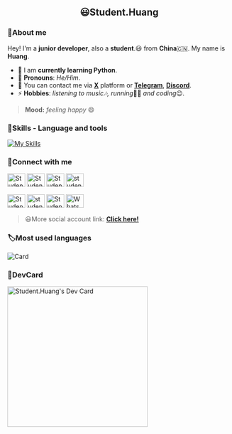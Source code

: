 

<h2 align="center">😃Student.Huang</h2>

### 👋About me

Hey! I'm a **junior developer**, also a **student**.😃 from **China**🇨🇳. My name is **Huang**.
- 🌱 I am **currently learning Python**.
- 🤗 **Pronouns**: *He/Him*.
- 💬 You can contact me via [**X**](x.com/@Student__Huang) platform or [**Telegram**](t.me/@Student.Huang), [**Discord**](https://discord.com/invite/xCeAQ3RS).
- ⚡ **Hobbies**: *listening to music🎶, running*🏃🏻 *and coding*😉.

> **Mood:** *feeling happy* 😄

### 🔧Skills - Language and tools
[![My Skills](https://skillicons.dev/icons?i=python,html,css,vscode,pycharm,github,linkedin,discord,vercel,windows,twitter,notion,markdown)](https://skillicons.dev)

### 📌Connect with me

<p align="left">
<a href="https://x.com/Student__Huang" target="blank"><img src="https://upload.wikimedia.org/wikipedia/commons/6/6f/Logo_of_Twitter.svg" height="30" width="40" alt="Student__Huang"></a>
<a href="https://instagram.com/Student.Huang" target="blank"><img src="https://upload.wikimedia.org/wikipedia/commons/9/95/Instagram_logo_2022.svg" height="30" width="40" alt="Student.Huang"></a>
<a href="https://facebook.com/Student.Huang0" target="blank"><img src="https://upload.wikimedia.org/wikipedia/commons/5/51/Facebook_f_logo_%282019%29.svg" height="30" width="40" alt="Student.Huang0"></a>
<a href="https://www.linkedin.com/in/student-huang" target="blank"><img src="https://www.svgrepo.com/show/354000/linkedin-icon.svg"height="30" width="40" alt="student-huang"></a>
</p>

<p align="left">
<a href="https://t.me/@Student_Huang" target="blank"><img src="https://upload.wikimedia.org/wikipedia/commons/8/83/Telegram_2019_Logo.svg" height="30" width="40" alt="Student_Huang"></a>
  <a href="https://discord.com/invite/xCeAQ3RS" target="blank"><img src="https://www.svgrepo.com/download/353655/discord-icon.svg" height="30" width="40" alt="student.huang"></a>
  <a href="https://m.me/Student.Huang0" target="blank"><img src="https://upload.wikimedia.org/wikipedia/commons/b/be/Facebook_Messenger_logo_2020.svg" height="30" width="40" alt="Student.Huang0"></a>
  <a href="https://www.facebook.com/share/p/WVtsHJHs6RFR3Ry2/?mibextid=qi2Omg" target="blank"><img src="https://www.svgrepo.com/show/303147/whatsapp-icon-logo.svg" height="30" width="40" alt="WhatsApp"></a>
</p>

> 😃More social account link: 
> [**Click here!**](bento.me/student-huang)

### 🏷Most used languages
![Card](https://github-readme-stats.vercel.app/api/top-langs/?username=Student-Huang1&hide_title=true&hide_border=true&layout=compact&theme=auto)

### 🔖DevCard
<a href="https://app.daily.dev/student_huang"><img src="https://api.daily.dev/devcards/v2/oknDsTlL9lpbykfWnxxwQ.png?type=default&r=sgd" width="316" alt="Student.Huang's Dev Card"/></a>

<!--Thanks for watching😄-->
